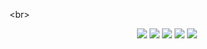 <!--
**andrija-s/andrija-s** is a ✨ _special_ ✨ repository because its `README.md` (this file) appears on your GitHub profile.

Here are some ideas to get you started:

- 🔭 I’m currently working on ...
- 🌱 I’m currently learning ...
- 👯 I’m looking to collaborate on ...
- 🤔 I’m looking for help with ...
- 💬 Ask me about ...
- 📫 How to reach me: ...
- 😄 Pronouns: ...
- ⚡ Fun fact: ...
<p align="center">
    <a href="https://www.linkedin.com/in/andrija-sunjic/" alt="LinkedIn">
        <img src="https://img.shields.io/badge/-LinkedIn-blue?style=flat-square&logo=linkedin" /></a>
</p>
-->
<br\>
<div display="flex" align="center">
  <img src="https://img.shields.io/badge/Java%20-%23F24E1E.svg?&style=for-the-badge&logo=java&logoColor=white"/>
  <img src="https://img.shields.io/badge/Python%20-%2314354C.svg?&style=for-the-badge&logo=python&logoColor=white">
  <img src="https://img.shields.io/badge/JavaScript-%23F7DF1E.svg?&style=for-the-badge&logo=javascript&logoColor=black">
  <img src="https://img.shields.io/badge/C++-%2300599C.svg?&style=for-the-badge&logo=cplusplus&logoColor=white">
  <img src="https://img.shields.io/badge/-%23121011.svg?style=for-the-badge&logo=c&logoColor=white">
</div>

